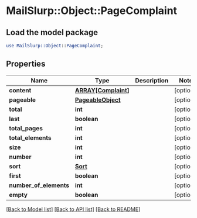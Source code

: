 # MailSlurp::Object::PageComplaint

## Load the model package
```perl
use MailSlurp::Object::PageComplaint;
```

## Properties
Name | Type | Description | Notes
------------ | ------------- | ------------- | -------------
**content** | [**ARRAY[Complaint]**](Complaint) |  | [optional] 
**pageable** | [**PageableObject**](PageableObject) |  | [optional] 
**total** | **int** |  | [optional] 
**last** | **boolean** |  | [optional] 
**total_pages** | **int** |  | [optional] 
**total_elements** | **int** |  | [optional] 
**size** | **int** |  | [optional] 
**number** | **int** |  | [optional] 
**sort** | [**Sort**](Sort) |  | [optional] 
**first** | **boolean** |  | [optional] 
**number_of_elements** | **int** |  | [optional] 
**empty** | **boolean** |  | [optional] 

[[Back to Model list]](../README#documentation-for-models) [[Back to API list]](../README#documentation-for-api-endpoints) [[Back to README]](../README)


